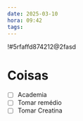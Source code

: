```yaml
---
date: 2025-03-10
hora: 09:42
tags:
---
```

!#5rfaffd874212@2fasd



# Coisas
- [ ] Academia
- [ ] Tomar remédio
- [ ] Tomar Creatina